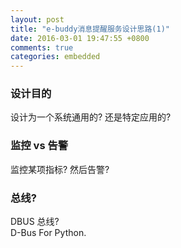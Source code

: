 ```yaml
---
layout: post
title: "e-buddy消息提醒服务设计思路(1)"
date: 2016-03-01 19:47:55 +0800
comments: true
categories: embedded
---
```

### 设计目的
设计为一个系统通用的? 还是特定应用的?     

### 监控 vs 告警
监控某项指标? 然后告警?     

### 总线?
DBUS 总线?   
D-Bus For Python.    

